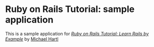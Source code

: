 # Ruby on Rails Tutorial: sample application

This is a sample application for [*Ruby on Rails Tutorial: Learn Rails by Example*](http://railstutorial.org/) by [Michael Hartl](http://michaelhartl.com/)